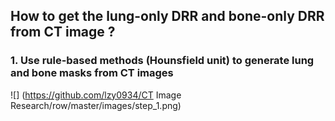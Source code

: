 ## How to get the lung-only DRR and bone-only DRR from CT image ?

### 1. Use rule-based methods (Hounsfield unit) to generate lung and bone masks from CT images

![]
(https://github.com/lzy0934/CT Image Research/row/master/images/step_1.png)

